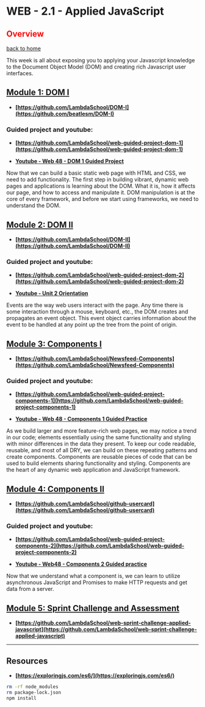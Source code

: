 # WEB - 2.1 - Applied JavaScript 

## <span style="color:red">Overview</span>
[back to home](https://github.com/beatlesm/)

This week is all about exposing you to applying your Javascript knowledge to the Document Object Model (DOM) and creating rich Javascript user interfaces.

## [Module 1: DOM I](https://github.com/beatlesm/web/tree/main/2.1/project211)

-   **[https://github.com/LambdaSchool/DOM-I](https://github.com/beatlesm/DOM-I)**

### Guided project and youtube:

-   **[https://github.com/LambdaSchool/web-guided-project-dom-1](https://github.com/LambdaSchool/web-guided-project-dom-1)**

-   **[Youtube - Web 48 - DOM 1 Guided Project](https://www.youtube.com/watch?v=zp4yEAN7uQo)**

Now that we can build a basic static web page with HTML and CSS, we need to add functionality. The first step in building vibrant, dynamic web pages and applications is learning about the DOM. What it is, how it affects our page, and how to access and manipulate it. DOM manipulation is at the core of every framework, and before we start using frameworks, we need to understand the DOM.

## [Module 2: DOM II](https://github.com/beatlesm/web/tree/main/2.1/project212)

- **[https://github.com/LambdaSchool/DOM-II](https://github.com/LambdaSchool/DOM-II)**

### Guided project and youtube:

-   **[https://github.com/LambdaSchool/web-guided-project-dom-2](https://github.com/LambdaSchool/web-guided-project-dom-2)**

- **[Youtube - Unit 2 Orientation](https://www.youtube.com/watch?v=JmOd-2XqX7A)**

Events are the way web users interact with the page. Any time there is some interaction through a mouse, keyboard, etc., the DOM creates and propagates an event object. This event object carries information about the event to be handled at any point up the tree from the point of origin.

## [Module 3: Components I](https://github.com/beatlesm/web/tree/main/2.1/project213)

-   **[https://github.com/LambdaSchool/Newsfeed-Components](https://github.com/LambdaSchool/Newsfeed-Components)**

### Guided project and youtube:

-   **[https://github.com/LambdaSchool/web-guided-project-components-1](https://github.com/LambdaSchool/web-guided-project-components-1)**

-   **[Youtube - Web 48 - Components 1 Guided Practice](https://youtu.be/LN7HkHVfTeo)**

As we build larger and more feature-rich web pages, we may notice a trend in our code; elements essentially using the same functionality and styling with minor differences in the data they present. To keep our code readable, reusable, and most of all DRY, we can build on these repeating patterns and create components. Components are reusable pieces of code that can be used to build elements sharing functionality and styling. Components are the heart of any dynamic web application and JavaScript framework.

## [Module 4: Components II](https://github.com/beatlesm/web/tree/main/2.1/project214)

-   **[https://github.com/LambdaSchool/github-usercard](https://github.com/LambdaSchool/github-usercard)**

### Guided project and youtube:

-   **[https://github.com/LambdaSchool/web-guided-project-components-2](https://github.com/LambdaSchool/web-guided-project-components-2)**

-   **[Youtube - Web48 - Components 2 Guided practice](https://www.youtube.com/watch?v=hemiMfKqmIk)**

Now that we understand what a component is, we can learn to utilize asynchronous JavaScript and Promises to make HTTP requests and get data from a server.

## [Module 5: Sprint Challenge and Assessment](https://github.com/beatlesm/web/tree/main/2.1/sprint21)

-   **[https://github.com/LambdaSchool/web-sprint-challenge-applied-javascript](https://github.com/LambdaSchool/web-sprint-challenge-applied-javascript)**

-------------------------------------------------------------------

## Resources

-   **[https://exploringjs.com/es6/](https://exploringjs.com/es6/)**
 
```sh
rm -rf node_modules
rm package-lock.json
npm install

```
